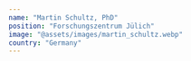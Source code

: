 ```yaml
---
name: "Martin Schultz, PhD"
position: "Forschungszentrum Jülich"
image: "@assets/images/martin_schultz.webp"
country: "Germany"
---
```

